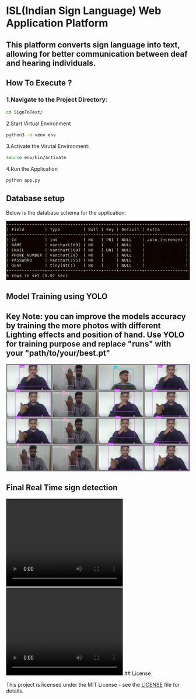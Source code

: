 # ISL(Indian Sign Language) Web Application Platform

## This platform converts sign language into text, allowing for better communication between deaf and hearing individuals.

## How To Execute ?

### 1.Navigate to the Project Directory:

```bash
cd SignToText/
```

2.Start Virtual Environment

```bash
python3 -m venv env
```

3.Activate the Virutal Environment:

```bash
source env/bin/activate
```

4.Run the Application

```bash
python app.py
```

## Database setup

Below is the database schema for the application:

![Database Setup](images/Database.png)

## Model Training using YOLO

## Key Note: you can improve the models accuracy by training the more photos with different Lighting effects and position of hand. Use YOLO for training purpose and replace "runs" with your "path/to/your/best.pt"

![Training Images](images/trainImage.jpg)

## Final Real Time sign detection

<video width="320" height="240" controls>
  <source src="images/TrainVideo1.mp4" type="video/mp4">
  Your browser does not support the video tag.
</video>

<video width="320" height="240" controls>
  <source src="images/TrainVideo2.mp4" type="video/mp4">
  Your browser does not support the video tag.
</video>
## License

This project is licensed under the MIT License - see the [LICENSE](LICENSE) file for details.
